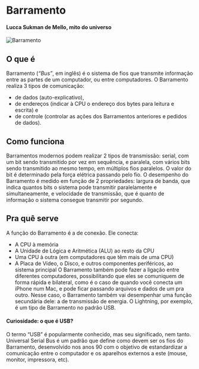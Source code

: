 # Barramento
#### Lucca Sukman de Mello, mito do universo

![Barramento](http://producao.virtual.ufpb.br/books/camyle/introducao-a-computacao-livro/livro/livro.chunked/images/organizacao-computador/barramentos.png)

## O que é
Barramento (*“Bus”*, em inglês) é o sistema de fios que transmite informação entre as partes de um computador, ou entre computadores. O Barramento realiza 3 tipos de comunicação: 
* de dados (auto-explicativo),
* de endereços (indicar à CPU o endereço dos bytes para leitura e escrita) e
* de controle (controlar as ações dos Barramentos anteriores e pedidos de dados).

## Como funciona
Barramentos modernos podem realizar 2 tipos de transmissão: serial, com um bit sendo transmitido por vez em sequência, e paralela, com vários bits sendo transmitido ao mesmo tempo, em múltiplos fios paralelos. O valor do bit é determinado pela força elétrica passando pelo fio.
O desempenho do Barramento é medido em função de 2 propriedades: largura de banda, que  indica quantos bits o sistema pode transmitir paralelamente e simultaneamente, e velocidade de transmissão, que é quanto de informação o sistema consegue transmitir por segundo.

## Pra quê serve
A função do Barramento é a de conexão. Ele conecta:
* A CPU à memória
* A Unidade de Lógica e Aritmética (ALU) ao resto da CPU
* Uma CPU à outra (em computadores que têm mais de uma CPU)
* A Placa de Vídeo, o Disco, e outros componentes periféricos, ao sistema principal
O Barramento também pode fazer a ligação entre diferentes computadores, possibilitando que eles se comuniquem de forma rápida e bilateral, como é o caso de quando você conecta um iPhone num Mac, e pode ficar passando arquivos e dados de um pra outro. Nesse caso, o Barramento também vai desempenhar uma função secundária dele: a de transmissão de energia. O Lightning, por exemplo, é um tipo de Barramento no padrão USB.

#### Curiosidade: o que é USB?
O termo “USB” é popularmente conhecido, mas seu significado, nem tanto. Universal Serial Bus é um padrão que define como devem ser os fios do Barramento, desenvolvido nos anos 90 com o objetivo de estandardizar a comunicação entre o computador e os aparelhos externos a este (mouse, monitor, impressora, etc).
